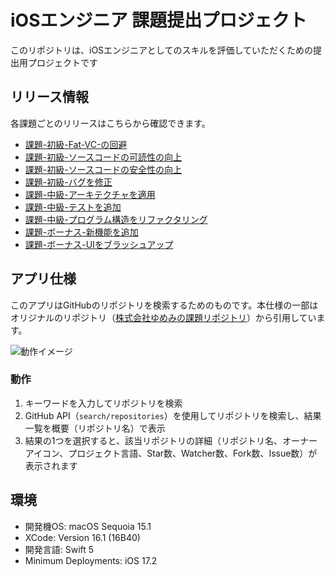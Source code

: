 # iOSエンジニア 課題提出プロジェクト

このリポジトリは、iOSエンジニアとしてのスキルを評価していただくための提出用プロジェクトです

## リリース情報
各課題ごとのリリースはこちらから確認できます。

- [課題-初級-Fat-VC-の回避](https://github.com/taro-taryo/ios-engineer-codecheck/releases/tag/課題-初級-Fat-VC-の回避)
- [課題-初級-ソースコードの可読性の向上](https://github.com/taro-taryo/ios-engineer-codecheck/releases/tag/課題-初級-ソースコードの可読性の向上)
- [課題-初級-ソースコードの安全性の向上](https://github.com/taro-taryo/ios-engineer-codecheck/releases/tag/課題-初級-ソースコードの安全性の向上)
- [課題-初級-バグを修正](https://github.com/taro-taryo/ios-engineer-codecheck/releases/tag/課題-初級-バグを修正)
- [課題-中級-アーキテクチャを適用](https://github.com/taro-taryo/ios-engineer-codecheck/releases/tag/課題-中級-アーキテクチャを適用)
- [課題-中級-テストを追加](https://github.com/taro-taryo/ios-engineer-codecheck/releases/tag/課題-中級-テストを追加)
- [課題-中級-プログラム構造をリファクタリング](https://github.com/taro-taryo/ios-engineer-codecheck/releases/tag/課題-中級-プログラム構造をリファクタリング)
- [課題-ボーナス-新機能を追加](https://github.com/taro-taryo/ios-engineer-codecheck/releases/tag/課題-ボーナス-新機能を追加)
- [課題-ボーナス-UIをブラッシュアップ](https://github.com/taro-taryo/ios-engineer-codecheck/releases/tag/課題-ボーナス-UIをブラッシュアップ)

## アプリ仕様

このアプリはGitHubのリポジトリを検索するためのものです。本仕様の一部はオリジナルのリポジトリ（[株式会社ゆめみの課題リポジトリ](https://github.com/yumemi-inc/ios-engineer-codecheck)）から引用しています。

![動作イメージ](README_Images/app.gif)

### 動作

1. キーワードを入力してリポジトリを検索
2. GitHub API（`search/repositories`）を使用してリポジトリを検索し、結果一覧を概要（リポジトリ名）で表示
3. 結果の1つを選択すると、該当リポジトリの詳細（リポジトリ名、オーナーアイコン、プロジェクト言語、Star数、Watcher数、Fork数、Issue数）が表示されます

## 環境

- 開発機OS: macOS Sequoia 15.1
- XCode: Version 16.1 (16B40)
- 開発言語: Swift 5
- Minimum Deployments: iOS 17.2
